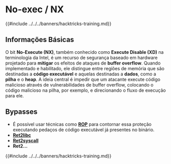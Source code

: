 # No-exec / NX

{{#include ../../../banners/hacktricks-training.md}}

## Informações Básicas

O bit **No-Execute (NX)**, também conhecido como **Execute Disable (XD)** na terminologia da Intel, é um recurso de segurança baseado em hardware projetado para **mitigar** os efeitos de ataques de **buffer overflow**. Quando implementado e habilitado, ele distingue entre regiões de memória que são destinadas a **código executável** e aquelas destinadas a **dados**, como a **pilha** e o **heap**. A ideia central é impedir que um atacante execute código malicioso através de vulnerabilidades de buffer overflow, colocando o código malicioso na pilha, por exemplo, e direcionando o fluxo de execução para ele.

## Bypasses

- É possível usar técnicas como [**ROP**](../stack-overflow/rop-return-oriented-programing.md) para contornar essa proteção executando pedaços de código executável já presentes no binário.
- [**Ret2libc**](../stack-overflow/ret2lib/)
- [**Ret2syscall**](../stack-overflow/rop-syscall-execv.md)
- **Ret2...**

{{#include ../../../banners/hacktricks-training.md}}
